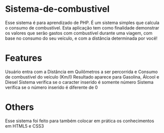 # Sistema-de-combustivel
Esse sistema é para aprendizado de PHP. É um sistema simples que calcula o consumo de combustível.
Esta aplicação tem como finalidade demonstrar os valores que serão gastos com combustível durante uma viagem, 
com base no consumo do seu veículo, e com a distância determinada por você!

# Features
Usuário entra com a Distância em Quilômetros a ser percorrida e Consumo de combustível do veículo (Km/l)
Resultado aparece para Gasolina, Álcool e Diesel
Sistema verifica se o caracter inserido é somente número
Sistema verifica se o número inserido é diferente de 0

# Others
Esse sistema foi feito para também colocar em prática os conhecimentos em HTML5 e  CSS3 
